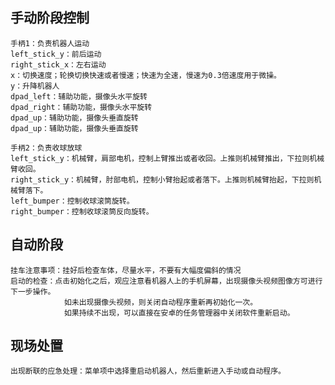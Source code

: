 ## 手动阶段控制
    手柄1：负责机器人运动
    left_stick_y：前后运动
    right_stick_x：左右运动
    x：切换速度；轮换切换快速或者慢速；快速为全速，慢速为0.3倍速度用于微操。
    y：升降机器人
    dpad_left：辅助功能，摄像头水平旋转
    dpad_right：辅助功能，摄像头水平旋转
    dpad_up：辅助功能，摄像头垂直旋转
    dpad_up：辅助功能，摄像头垂直旋转

    手柄2：负责收球放球
    left_stick_y：机械臂，肩部电机，控制上臂推出或者收回。上推则机械臂推出，下拉则机械臂收回。
    right_stick_y：机械臂，肘部电机，控制小臂抬起或者落下。上推则机械臂抬起，下拉则机械臂落下。
    left_bumper：控制收球滚筒旋转。
    right_bumper：控制收球滚筒反向旋转。
            
     
## 自动阶段
    挂车注意事项：挂好后检查车体，尽量水平，不要有大幅度偏斜的情况
    启动的检查：点击初始化之后，观应注意看机器人上的手机屏幕，出现摄像头视频图像方可进行下一步操作。
                如未出现摄像头视频，则关闭自动程序重新再初始化一次。
                如果持续不出现，可以直接在安卓的任务管理器中关闭软件重新启动。
## 现场处置
    出现断联的应急处理：菜单项中选择重启动机器人，然后重新进入手动或自动程序。
    
        